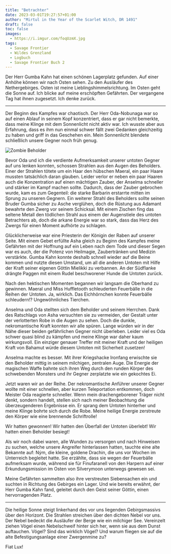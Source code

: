 ```yaml
---
title: "Betrachter"
date: 2023-03-01T19:27:57+01:00
author: "Mirtul in the Year of the Scarlet Witch, DR 1491"
draft: false
toc: false
images:
  - https://i.imgur.com/foqUzmX.jpg
tags: 
  - Savage Frontier
  - Wildes Grenzland
  - Logbuch
  - Savage Frontier Buch 2
---
```


Der Herr Gumba Kahn hat einen schönen Lagerplatz gefunden. Auf einer Anhöhe können wir nach Osten sehen. Zu den Ausläufer des Nethergebirges. Osten ist meine Lieblingshimmelsrichtung. Im Osten geht die Sonne auf. Ich blicke auf meine erschöpften Gefährten. Der vergangene Tag hat ihnen zugesetzt. Ich denke zurück.
 
---
 
Der Beginn des Kampfes war chaotisch. Der Herr Oda-Nobunaga war so auf einen Ablauf in seinem Kopf konzentriert, dass er gar nicht bemerkte, dass meine Klinge mit dem Sonnenlicht nicht aktiv war. Ich wusste aber aus Erfahrung, dass es ihm nun einmal schwer fällt zwei Gedanken gleichzeitig zu haben und griff in das Geschehen ein. Mein Sonnenlicht blendete schließlich unsere Gegner noch früh genug.

![Zombie Beholder](https://i.imgur.com/pzYUTfs.png)

Bevor Oda und ich die verdiente Aufmerksamkeit unserer untoten Gegner auf uns lenken konnten, schossen Strahlen aus den Augen des Beholders. Einer der Strahlen tötete um ein Haar den hübschen Maeral, ein paar Haare mussten tatsächlich daran glauben. Leider verlor er neben ein paar Haaren auch die Konzentration auf einen mächtigen Zauber, der Anselma schneller und stärker im Kampf machen sollte. Dadurch, dass der Zauber gebrochen wurde, kam es zum Gegenteil: die starke Barbarin erstarrte mitten im Sprung zu unseren Gegnern. Ein weiterer Strahl des Beholders sollte seinen Bruder Gumba sicher zu Asche verglühen, doch die Rüstung aus Adamant bewahrte den Zwerg vor seinem Schicksal. Mit einem Zischen fing das seltene Metall den tödlichen Strahl aus einem der Augenstiele des untoten Betrachters ab, doch die arkane Energie war so stark, dass das Herz des Zwergs für einen Moment aufhörte zu schlagen.
 
Glücklicherweise war eine Priesterin der Königin der Raben auf unserer Seite. Mit einem Gebet erfüllte Asha gleich zu Beginn des Kampfes meine Gefährten mit der Hoffnung auf ein Leben nach dem Tode und dieser Segen war es auch, der die Potenz von Heilmagie, Zaubertränken und Medizin verstärkte. Gumba Kahn konnte deshalb schnell wieder auf die Beine kommen und nutzte diesen Umstand, um all die anderen Untoten mit Hilfe der Kraft seiner eigenen Göttin Mielikki zu verbannen. An der Südflanke drängte Paggen mit einem Rudel beschworener Hunde die Untoten zurück.
 
Nach den hektischen Momenten begannen wir langsam die Oberhand zu gewinnen. Maeral und Miss Huffletooth schleuderten Feuerbälle in die Reihen der Untoten. Ja, wirklich. Das Eichhörnchen konnte Feuerbälle schleudern!? Ungewöhnliches Tierchen.
 
Anselma und Oda stellten sich dem Beholder und seinem Herrchen. Dank des Ratschlags von Asha versuchten sie zu vermeiden, der Gestalt unter der verlotterten Robe in die Augen zu sehen. Doch die dunkle, nekromantische Kraft konnten wir alle spüren. Lange würden wir in der Nähe dieser beiden gefährlichen Gegner nicht überleben. Leider viel es Oda schwer quasi blind zu kämpfen und meine Klinge war daher kaum wirkungsvoll. Ein einziger genauer Treffer mit meiner Kraft und der heiligen Kraft von Bahamut würde diesem Untoten mit Sicherheit zusetzen!
 
Anselma machte es besser. Mit ihrer Kriegshacke Ironfang erwischte sie den Beholder mittig in seinem milchigen, zentralen Auge. Die Energie der magischen Waffe bahnte sich ihren Weg durch den runden Körper des schwebenden Monsters und ihr Gegner zerplatzte wie ein gekochtes Ei.
 
Jetzt waren wir an der Reihe. Der nekromantische Anführer unserer Gegner wollte mit einer schnellen, aber kurzen Teleportation entkommen, doch Meister Oda reagierte schneller. Wenn mein drachengeborener Träger nicht denkt, sondern handelt, stellen sich nach meiner Beobachtung die überzeugenderen Ergebnisse ein. Er sprang dem Untoten hinterher und meine Klinge bohrte sich durch die Robe. Meine heilige Energie zerstreute den Körper wie eine brennende Schriftrolle!
 
Wir hatten gewonnen! Wir hatten den Überfall der Untoten überlebt! Wir hatten einen Beholder besiegt!
 
Als wir noch dabei waren, alle Wunden zu versorgen und nach Hinweisen zu suchen, welche unsere Angreifer hinterlassen hatten, tauchte eine alte Bekannte auf: Ným, die kleine, goldene Drachin, die uns vor Wochen im Unterreich begleitet hatte. Sie erzählte, dass sie wegen der Feuerbälle aufmerksam wurde, während sie für Finufaranell von den Harpern auf einer Erkundungsmission im Osten von Silverymoon unterwegs gewesen sei.
 
Meine Gefährten sammelten also ihre verstreuten Siebensachen ein und suchten in Richtung des Gebirges ein Lager. Und wie bereits erwähnt, der Herr Gumba Kahn fand, geleitet durch den Geist seiner Göttin, einen hervorragenden Platz.
 
---
 
Die heilige Sonne steigt linkerhand des vor uns liegenden Gebirgsmassivs über den Horizont. Die Strahlen streichen über den dichten Nebel vor uns. Der Nebel bedeckt die Ausläufer der Berge wie ein milchiger See. Vereinzelt ziehen Vögel einen Nebelschweif hinter sich her, wenn sie aus dem Dunst auftauchen. Vögel? Sind das wirklich Vögel? Und warum fliegen sie auf die alte Befestigungsanlage einer Zwergenmine zu?

Fiat Lux!
